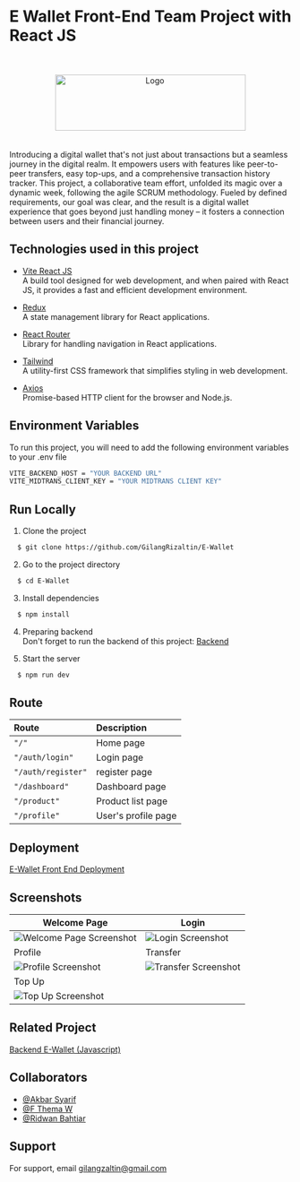 # E Wallet Front-End Team Project with React JS

<br>
<br>
<div align="center">
  <img src="https://res.cloudinary.com/doncmmfaa/image/upload/v1705848222/E-Wallet%20By%20FWG%2016/Frame_12_yzmexw.png" alt="Logo"  width="340" height="100"/>
</div>
<br>
<br>
Introducing a digital wallet that's not just about transactions but a seamless journey in the digital realm. It empowers users with features like peer-to-peer transfers, easy top-ups, and a comprehensive transaction history tracker. This project, a collaborative team effort, unfolded its magic over a dynamic week, following the agile SCRUM methodology. Fueled by defined requirements, our goal was clear, and the result is a digital wallet experience that goes beyond just handling money – it fosters a connection between users and their financial journey.

## Technologies used in this project

- [Vite React JS](https://vitejs.dev/guide/) \
  A build tool designed for web development, and when paired with React JS, it provides a fast and efficient development environment.

- [Redux](https://react-redux.js.org/introduction/getting-started) \
  A state management library for React applications.

- [React Router](https://reactrouter.com/en/main/start/overview) \
  Library for handling navigation in React applications.

- [Tailwind](https://tailwindcss.com/docs/installation) \
  A utility-first CSS framework that simplifies styling in web development.

- [Axios](https://axios-http.com/docs/intro) \
  Promise-based HTTP client for the browser and Node.js.

## Environment Variables

To run this project, you will need to add the following environment variables to your .env file

```bash
VITE_BACKEND_HOST = "YOUR BACKEND URL"
VITE_MIDTRANS_CLIENT_KEY = "YOUR MIDTRANS CLIENT KEY"
```

## Run Locally

1. Clone the project

```bash
  $ git clone https://github.com/GilangRizaltin/E-Wallet
```

2. Go to the project directory

```bash
  $ cd E-Wallet
```

3. Install dependencies

```bash
  $ npm install
```

4. Preparing backend \
   Don't forget to run the backend of this project: [Backend](#backend)

5. Start the server

```bash
  $ npm run dev
```

## Route

| Route              | Description         |
| :----------------- | :------------------ |
| `"/"`              | Home page           |
| `"/auth/login"`    | Login page          |
| `"/auth/register"` | register page       |
| `"/dashboard"`     | Dashboard page      |
| `"/product"`       | Product list page   |
| `"/profile"`       | User's profile page |

## Deployment

[E-Wallet Front End Deployment](https://e-wallet-frontend-three.vercel.app/)

## Screenshots

| Welcome Page                                                                                                                                        | Login                                                                                                                                       |
| --------------------------------------------------------------------------------------------------------------------------------------------------- | ------------------------------------------------------------------------------------------------------------------------------------------- |
| ![Welcome Page Screenshot](https://res.cloudinary.com/doncmmfaa/image/upload/v1705844604/E-Wallet%20By%20FWG%2016/e-wallet-welcome-page_qvb7ui.png) | ![Login Screenshot](https://res.cloudinary.com/doncmmfaa/image/upload/v1705844604/E-Wallet%20By%20FWG%2016/e-wallet-login_pytm3i.png)       |
| Profile                                                                                                                                             | Transfer                                                                                                                                    |
| ![Profile Screenshot](https://res.cloudinary.com/doncmmfaa/image/upload/v1705844603/E-Wallet%20By%20FWG%2016/e-wallet_profile_zosnez.png)           | ![Transfer Screenshot](https://res.cloudinary.com/doncmmfaa/image/upload/v1705844603/E-Wallet%20By%20FWG%2016/e-wallet_transfer_gwip0p.png) |
| Top Up                                                                                                                                              |
| ![Top Up Screenshot](https://res.cloudinary.com/doncmmfaa/image/upload/v1705844603/E-Wallet%20By%20FWG%2016/e-wallet_topup_pqepgy.png)              |

## Related Project

<a name="backend"></a>

[Backend E-Wallet (Javascript)](https://github.com/GilangRizaltin/E-Wallet)

## Collaborators

- [@Akbar Syarif](https://github.com/akbarsyarif)
- [@F Thema W](https://github.com/themawaras)
- [@Ridwan Bahtiar](https://github.com/ridwanbahtiar15)

## Support

For support, email gilangzaltin@gmail.com
